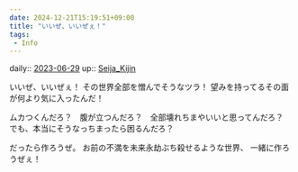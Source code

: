 ```yaml
---
date: 2024-12-21T15:19:51+09:00
title: "いいぜ、いいぜぇ！"
tags:
 - Info
---
```


daily:: [2023-06-29](/Daily_Note/2023-06-29.md)
up:: [Seija_Kijin](Bar/Novel/Touhou_Project/Seija_Kijin.md)

いいぜ、いいぜぇ！
その世界全部を憎んでそうなツラ！
望みを持ってるその面が何より気に入ったんだ！

ムカつくんだろ？　腹が立つんだろ？　全部壊れちまやいいと思ってんだろ？
でも、本当にそうなっちまったら困るんだろ？

だったら作ろうぜ。
お前の不満を未来永劫ぶち殺せるような世界、
一緒に作ろうぜぇ！